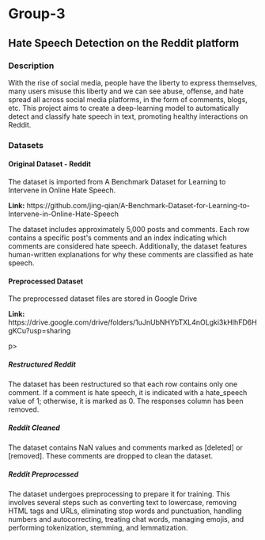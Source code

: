 
# Group-3

## Hate Speech Detection on the Reddit platform

### Description

With the rise of social media, people have the liberty to express themselves, many users misuse this liberty and we can see abuse, offense, and hate spread all across social media platforms, in the form of comments, blogs, etc. This project aims to create a deep-learning model to automatically detect and classify hate speech in text, promoting healthy interactions on Reddit.

### Datasets

#### Original Dataset - Reddit

The dataset is imported from A Benchmark Dataset for Learning to Intervene in Online Hate Speech. 
<p><b>Link:</b> https://github.com/jing-qian/A-Benchmark-Dataset-for-Learning-to-Intervene-in-Online-Hate-Speech</p>
<p>The dataset includes approximately 5,000 posts and comments. Each row contains a specific post's comments and an index indicating which comments are considered hate speech. Additionally, the dataset features human-written explanations for why these comments are classified as hate speech.</p>

#### Preprocessed Dataset

The preprocessed dataset files are stored in Google Drive
<p><b>Link:</b> https://drive.google.com/drive/folders/1uJnUbNHYbTXL4nOLgki3kHIhFD6HgKCu?usp=sharing</p>p>

##### Restructured Reddit

<p>The dataset has been restructured so that each row contains only one comment. If a comment is hate speech, it is indicated with a hate_speech value of 1; otherwise, it is marked as 0. The responses column has been removed.</p>

##### Reddit Cleaned

<p>The dataset contains NaN values and comments marked as [deleted] or [removed]. These comments are dropped to clean the dataset.</p>

##### Reddit Preprocessed

<p>The dataset undergoes preprocessing to prepare it for training. This involves several steps such as converting text to lowercase, removing HTML tags and URLs, eliminating stop words and punctuation, handling numbers and autocorrecting, treating chat words, managing emojis, and performing tokenization, stemming, and lemmatization.</p>
